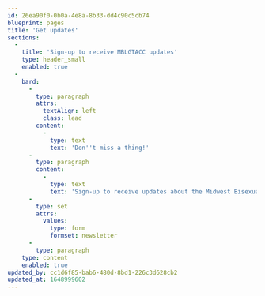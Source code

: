 ```yaml
---
id: 26ea90f0-0b0a-4e8a-8b33-dd4c90c5cb74
blueprint: pages
title: 'Get updates'
sections:
  -
    title: 'Sign-up to receive MBLGTACC updates'
    type: header_small
    enabled: true
  -
    bard:
      -
        type: paragraph
        attrs:
          textAlign: left
          class: lead
        content:
          -
            type: text
            text: 'Don''t miss a thing!'
      -
        type: paragraph
        content:
          -
            type: text
            text: 'Sign-up to receive updates about the Midwest Bisexual Lesbian Gay Transgender Asexual College Conference. We respect and value your privacy, and won''t share your contact information with anyone without your consent.'
      -
        type: set
        attrs:
          values:
            type: form
            formset: newsletter
      -
        type: paragraph
    type: content
    enabled: true
updated_by: cc1d6f85-bab6-480d-8bd1-226c3d628cb2
updated_at: 1648999602
---
```

